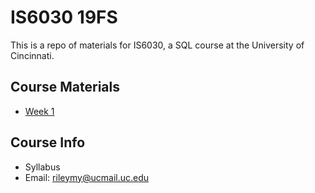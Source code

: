 # IS6030 19FS
This is a repo of materials for IS6030, a SQL course at the University of Cincinnati.

## Course Materials

+ [Week 1](https://github.com/MRRisley/sql-uc-fall2019/tree/master/week-1)

## Course Info

+ Syllabus
+ Email: rileymy@ucmail.uc.edu










